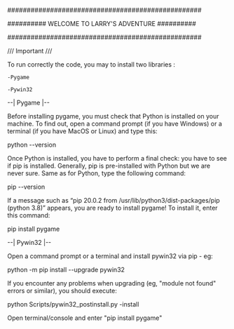 ##################################################

########## WELCOME TO LARRY'S ADVENTURE ##########

##################################################

/// Important ///

To run correctly the code, you may to install two libraries :

	-Pygame
 
	-Pywin32


--| Pygame |--

Before installing pygame, you must check that Python is installed on your 
machine. To find out, open a command prompt (if you have Windows) or a 
terminal (if you have MacOS or Linux) and type this: 

python --version

Once Python is installed, you have to perform a final check: you have to 
see if pip is installed. Generally, pip is pre-installed with Python but 
we are never sure. Same as for Python, type the following command:

pip --version

If a message such as “pip 20.0.2 from /usr/lib/python3/dist-packages/pip 
(python 3.8)” appears, you are ready to install pygame! To install it, 
enter this command:

pip install pygame


--| Pywin32 |--

Open a command prompt or a terminal and install pywin32 via pip - eg:

python -m pip install --upgrade pywin32

If you encounter any problems when upgrading (eg, "module not found" 
errors or similar), you should execute:

python Scripts/pywin32_postinstall.py -install


Open terminal/console and enter "pip install pygame"
